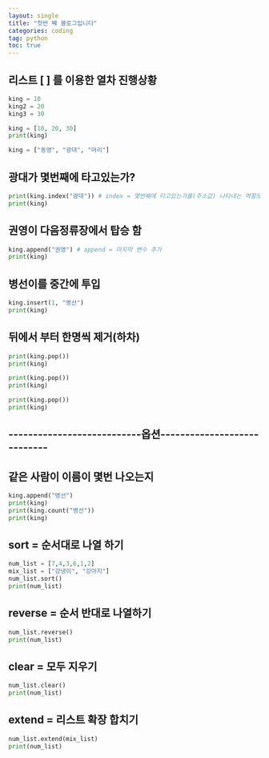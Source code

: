 ```yaml
---
layout: single
title: "첫번 째 블로그입니다"
categories: coding
tag: python
toc: true
---
```


## 리스트 [ ] 를 이용한 열차 진행상황
```python
king = 10
king2 = 20
king3 = 30

king = [10, 20, 30]
print(king)

king = ["동영", "광대", "머리"]
```
## 광대가 몇번째에 타고있는가?
```python
print(king.index("광대")) # index = 몇번째에 타고있는가를(주소값) 나타내는 역할도 함
print(king)
```
## 권영이 다음정류장에서 탑승 함
```python
king.append("권영") # append = 마지막 변수 추가
print(king)
```
## 병선이를 중간에 투입
```python
king.insert(1, "병선")
print(king)
```
## 뒤에서 부터 한명씩 제거(하차)
```python
print(king.pop())
print(king)

print(king.pop())
print(king)

print(king.pop())
print(king)
```
## ---------------------------옵션----------------------------

## 같은 사람이 이름이 몇번 나오는지
```python
king.append("병선")
print(king)
print(king.count("병선"))
print(king)
```
## sort = 순서대로 나열 하기
```python
num_list = [7,4,3,6,1,2]
mix_list = ["강냉이", "강아지"]
num_list.sort()
print(num_list)
```
## reverse = 순서 반대로 나열하기
```python
num_list.reverse()
print(num_list)
```
## clear = 모두 지우기
```python
num_list.clear()
print(num_list)
```
## extend = 리스트 확장 합치기
```python
num_list.extend(mix_list)
print(num_list)
```